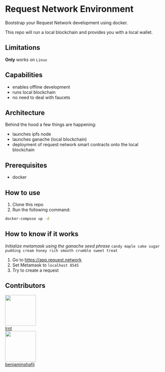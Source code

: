 # Request Network Environment

Bootstrap your Request Network development using docker. 

This repo will run a local blockchain and provides you with a local wallet.

## Limitations

**Only** works on `Linux`

## Capabilities

* enables offline development
* runs local blockchain
* no need to deal with faucets

## Architecture

Behind the hood a few things are happening:

* launches ipfs node
* launches ganache (local blockchain)
* deployment of request network smart contracts onto the local blockchain


## Prerequisites

* docker


## How to use

1. Clone this repo
2. Run the following command:

```sh
docker-compose up -d
```

## How to know if it works


_Initialize metamask using the ganache seed phrase_
`candy maple cake sugar pudding cream honey rich smooth crumble sweet treat`


1. Go to https://app.request.network
2. Set Metamask to `localhost 8545`
3. Try to create a request


## Contributors



<!-- ALL-CONTRIBUTORS-LIST:START - Do not remove or modify this section -->

<!-- prettier-ignore -->
<img src="https://avatars3.githubusercontent.com/u/1248066?s=400&v=4" width="100px;"/><br />
[lrnt](https://github.com/lrnt)<br />
<img src="https://avatars1.githubusercontent.com/u/11430621?s=460&v=4" width="100px;"/><br />
[benjaminshafii](https://github.com/benjaminshafii)<br />
